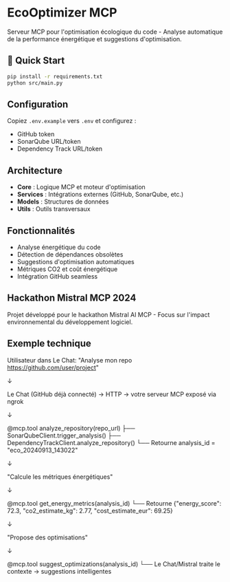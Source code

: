 # EcoOptimizer MCP

Serveur MCP pour l'optimisation écologique du code - Analyse automatique de la performance énergétique et suggestions d'optimisation.

## 🚀 Quick Start

```bash
pip install -r requirements.txt
python src/main.py
```

## Configuration

Copiez `.env.example` vers `.env` et configurez :
- GitHub token
- SonarQube URL/token  
- Dependency Track URL/token

## Architecture

- **Core** : Logique MCP et moteur d'optimisation
- **Services** : Intégrations externes (GitHub, SonarQube, etc.)
- **Models** : Structures de données
- **Utils** : Outils transversaux

## Fonctionnalités

- Analyse énergétique du code
- Détection de dépendances obsolètes
- Suggestions d'optimisation automatiques
- Métriques CO2 et coût énergétique
- Intégration GitHub seamless

## Hackathon Mistral MCP 2024

Projet développé pour le hackathon Mistral AI MCP - Focus sur l'impact environnemental du développement logiciel.

## Exemple technique

Utilisateur dans Le Chat: "Analyse mon repo https://github.com/user/project"

↓

Le Chat (GitHub déjà connecté) → HTTP → votre serveur MCP exposé via ngrok

↓

@mcp.tool analyze_repository(repo_url)
   ├── SonarQubeClient.trigger_analysis() 
   ├── DependencyTrackClient.analyze_repository()
   └── Retourne analysis_id = "eco_20240913_143022"

↓

"Calcule les métriques énergétiques"

↓

@mcp.tool get_energy_metrics(analysis_id)
   └── Retourne {"energy_score": 72.3, "co2_estimate_kg": 2.77, "cost_estimate_eur": 69.25}

↓

"Propose des optimisations"

↓

@mcp.tool suggest_optimizations(analysis_id)
   └── Le Chat/Mistral traite le contexte → suggestions intelligentes